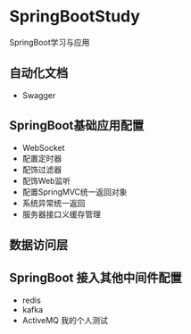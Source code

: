 # SpringBootStudy
SpringBoot学习与应用

## 自动化文档
* Swagger

## SpringBoot基础应用配置
* WebSocket
* 配置定时器
* 配饰过滤器
* 配饰Web监听
* 配置SpringMVC统一返回对象
* 系统异常统一返回
* 服务器接口义缓存管理

## 数据访问层

## SpringBoot 接入其他中间件配置
* redis
* kafka
* ActiveMQ
我的个人测试

